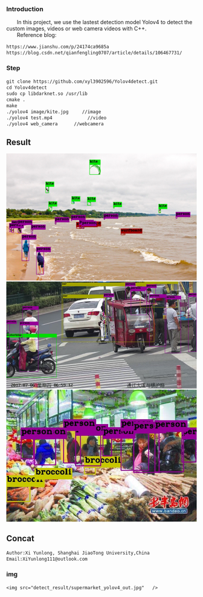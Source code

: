 ### Introduction
&emsp;&emsp;In this project, we use the lastest detection model Yolov4 to detect the custom images, videos or web camera videos with C++.  
&emsp;&emsp;Reference blog:
```
https://www.jianshu.com/p/24174ca9685a
https://blog.csdn.net/qianfengling0707/article/details/106467731/
```

### Step
```
git clone https://github.com/xyl3902596/Yolov4detect.git
cd Yolov4detect
sudo cp libdarknet.so /usr/lib
cmake .
make
./yolov4 image/kite.jpg     //image
./yolov4 test.mp4             //video
./yolov4 web_camera      //webcamera
```
## Result
![avatar](detect_result/kite_yolov4_out.jpg "kite") 
![avatar](detect_result/person_yolov4_out.jpg "person") 
![avatar](detect_result/supermarket_yolov4_out.jpg "supermarket") 

## Concat
    Author:Xi Yunlong, Shanghai JiaoTong University,China
    Email:XiYunlong111@outlook.com
    
### img
    <img src="detect_result/supermarket_yolov4_out.jpg"   />
